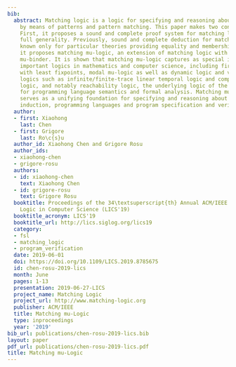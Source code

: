 ```yaml
---
bib:
  abstract: Matching logic is a logic for specifying and reasoning about structure
    by means of patterns and pattern matching. This paper makes two contributions.
    First, it proposes a sound and complete proof system for matching logic in its
    full generality. Previously, sound and complete deduction for matching logic was
    known only for particular theories providing equality and membership. Second,
    it proposes matching mu-logic, an extension of matching logic with a least fixpoint
    mu-binder. It is shown that matching mu-logic captures as special instances many
    important logics in mathematics and computer science, including first-order logic
    with least fixpoints, modal mu-logic as well as dynamic logic and various temporal
    logics such as infinite/finite-trace linear temporal logic and computation tree
    logic, and notably reachability logic, the underlying logic of the K framework
    for programming language semantics and formal analysis. Matching mu-logic therefore
    serves as a unifying foundation for specifying and reasoning about fixpoints and
    induction, programming languages and program specification and verification.
  author:
  - first: Xiaohong
    last: Chen
  - first: Grigore
    last: Ro\c{s}u
  author_id: Xiaohong Chen and Grigore Rosu
  author_ids:
  - xiaohong-chen
  - grigore-rosu
  authors:
  - id: xiaohong-chen
    text: Xiaohong Chen
  - id: grigore-rosu
    text: Grigore Rosu
  booktitle: Proceedings of the 34\textsuperscript{th} Annual ACM/IEEE Symposium on
    Logic in Computer Science (LICS'19)
  booktitle_acronym: LICS'19
  booktitle_url: http://lics.siglog.org/lics19
  category:
  - fsl
  - matching_logic
  - program_verification
  date: 2019-06-01
  doi: https://doi.org/10.1109/LICS.2019.8785675
  id: chen-rosu-2019-lics
  month: June
  pages: 1-13
  presentation: 2019-06-27-LICS
  project_name: Matching Logic
  project_url: http://www.matching-logic.org
  publisher: ACM/IEEE
  title: Matching mu-Logic
  type: inproceedings
  year: '2019'
bib_url: publications/chen-rosu-2019-lics.bib
layout: paper
pdf_url: publications/chen-rosu-2019-lics.pdf
title: Matching mu-Logic
---
```

